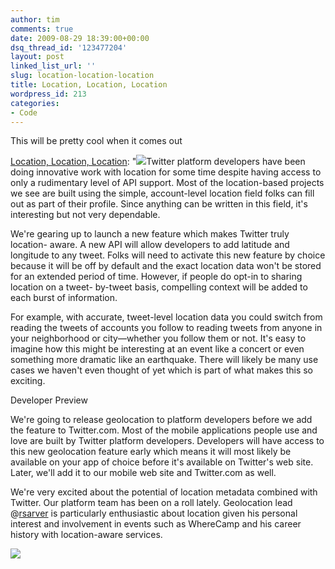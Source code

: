 ```yaml
---
author: tim
comments: true
date: 2009-08-29 18:39:00+00:00
dsq_thread_id: '123477204'
layout: post
linked_list_url: ''
slug: location-location-location
title: Location, Location, Location
wordpress_id: 213
categories:
- Code
---
```


This will be pretty cool when it comes out  
  
[Location, Location, Location](http://blog.twitter.com/2009/08/location-location-location.html): "![](http://3.bp.blogspot.com/_E8ZD85Wzu9E/So20MKF3WiI/AAAAAAAAAnw/QjXxH9JTBGM/s1600-h/iStock_000006260161Small.jpg)Twitter platform developers have been doing innovative work
with location for some time despite having access to only a rudimentary level
of API support. Most of the location-based projects we see are built using the
simple, account-level location field folks can fill out as part of their
profile. Since anything can be written in this field, it's interesting but not
very dependable.  
  
We're gearing up to launch a new feature which makes Twitter truly location-
aware. A new API will allow developers to add latitude and longitude to any
tweet. Folks will need to activate this new feature by choice because it will
be off by default and the exact location data won't be stored for an extended
period of time. However, if people do opt-in to sharing location on a tweet-
by-tweet basis, compelling context will be added to each burst of information.  
  
For example, with accurate, tweet-level location data you could switch from
reading the tweets of accounts you follow to reading tweets from anyone in
your neighborhood or city—whether you follow them or not. It's easy to imagine
how this might be interesting at an event like a concert or even something
more dramatic like an earthquake. There will likely be many use cases we
haven't even thought of yet which is part of what makes this so exciting.  
  
Developer Preview  
  
We're going to release geolocation to platform developers before we add the
feature to Twitter.com. Most of the mobile applications people use and love
are built by Twitter platform developers. Developers will have access to this
new geolocation feature early which means it will most likely be available on
your app of choice before it's available on Twitter's web site. Later, we'll
add it to our mobile web site and Twitter.com as well.  
  
We're very excited about the potential of location metadata combined with
Twitter. Our platform team has been on a roll lately. Geolocation lead
@[rsarver](http://twitter.com/rsarver) is particularly enthusiastic about
location given his personal interest and involvement in events such as
WhereCamp and his career history with location-aware services.

![](https://blogger.googleusercontent.com/tracker/23958943-4539167026890119148?l=blog.twitter.com)
